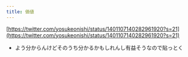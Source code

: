 ```yaml
---
title: 価値
---
```


[https://twitter.com/yosukeonishi/status/1401107140282961920?s=21](https://twitter.com/yosukeonishi/status/1401107140282961920?s=21)

* よう分からんけどそのうち分かるかもしれんし有益そうなので貼っとく
